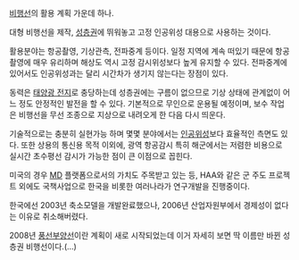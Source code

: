 [비행선](%EB%B9%84%ED%96%89%EC%84%A0.md)의 활용 계획 가운데 하나.

대형 비행선을 제작, [성층권](%EC%84%B1%EC%B8%B5%EA%B6%8C.md)에 뛰워놓고 고정 인공위성 대용으로 사용하는
것이다.

활용분야는 항공촬영, 기상관측, 전파중계 등이다. 일정 지역에 계속 떠있기 때문에 항공촬영에 매우 유리하며 해상도 역시 고정 감시위성보다
높게 유지할 수 있다. 전파중계에 있어서도 인공위성과는 달리 시간차가 생기지 않는다는 장점이 있다.

동력은 [태양광 전지](%ED%83%9C%EC%96%91%EA%B4%91%20%EC%A0%84%EC%A7%80.md)로 충당하는데
성층권에는 구름이 없으므로 기상 상태에 관계없이 어느 정도 안정적인 발전을 할 수 있다. 기본적으로 무인으로 운용될 예정이며, 보수 작업은
비행선을 무선 조종으로 지상으로 내려오게 한 다음 다시 띄운다.

기술적으로는 충분히 실현가능 하며 몇몇 분야에서는
[인공위성](%EC%9D%B8%EA%B3%B5%EC%9C%84%EC%84%B1.md)보다 효율적인 측면도 있다. 또한 상용의 통신용
목적 이외에, 광역 항공감시 특히 해군에서는 저렴한 비용으로 실시간 초수평선 감시가 가능한 점이 큰 이점으로 꼽힌다.

미국의 경우 [MD](MD.md) 플랫폼으로서의 가치도 주목받고 있는 등, HAA와 같은 군 주도 프로젝트 외에도 국책사업으로 한국을
비롯한 여러나라가 연구개발을 진행중이다.

한국에선 2003년 축소모델을 개발완료했으나, 2006년 산업자원부에서 경제성이 없다는 이유로 취소해버렸다.

2008년 [풍선부양선](%ED%92%8D%EC%84%A0%EB%B6%80%EC%96%91%EC%84%A0.md)이란 계획이 새로
시작되었는데 이거 자세히 보면 딱 이름만 바뀐 성층권 비행선이다.(...)

